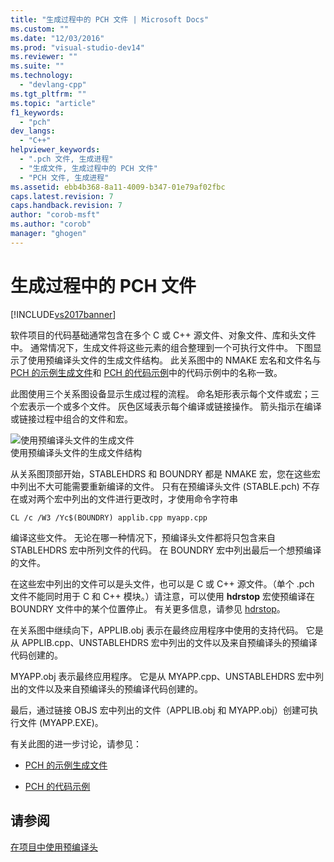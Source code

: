 ```yaml
---
title: "生成过程中的 PCH 文件 | Microsoft Docs"
ms.custom: ""
ms.date: "12/03/2016"
ms.prod: "visual-studio-dev14"
ms.reviewer: ""
ms.suite: ""
ms.technology: 
  - "devlang-cpp"
ms.tgt_pltfrm: ""
ms.topic: "article"
f1_keywords: 
  - "pch"
dev_langs: 
  - "C++"
helpviewer_keywords: 
  - ".pch 文件, 生成进程"
  - "生成文件, 生成过程中的 PCH 文件"
  - "PCH 文件, 生成进程"
ms.assetid: ebb4b368-8a11-4009-b347-01e79af02fbc
caps.latest.revision: 7
caps.handback.revision: 7
author: "corob-msft"
ms.author: "corob"
manager: "ghogen"
---
```

# 生成过程中的 PCH 文件
[!INCLUDE[vs2017banner](../../assembler/inline/includes/vs2017banner.md)]

软件项目的代码基础通常包含在多个 C 或 C\+\+ 源文件、对象文件、库和头文件中。  通常情况下，生成文件将这些元素的组合整理到一个可执行文件中。  下图显示了使用预编译头文件的生成文件结构。  此关系图中的 NMAKE 宏名和文件名与 [PCH 的示例生成文件](../../build/reference/sample-makefile-for-pch.md)和 [PCH 的代码示例](../../build/reference/example-code-for-pch.md)中的代码示例中的名称一致。  
  
 此图使用三个关系图设备显示生成过程的流程。  命名矩形表示每个文件或宏；三个宏表示一个或多个文件。  灰色区域表示每个编译或链接操作。  箭头指示在编译或链接过程中组合的文件和宏。  
  
 ![使用预编译头文件的生成文件](../../build/reference/media/vc30ow1.png "vc30OW1")  
使用预编译头文件的生成文件结构  
  
 从关系图顶部开始，STABLEHDRS 和 BOUNDRY 都是 NMAKE 宏，您在这些宏中列出不大可能需要重新编译的文件。  只有在预编译头文件 \(STABLE.pch\) 不存在或对两个宏中列出的文件进行更改时，才使用命令字符串  
  
```  
CL /c /W3 /Yc$(BOUNDRY) applib.cpp myapp.cpp  
```  
  
 编译这些文件。  无论在哪一种情况下，预编译头文件都将只包含来自 STABLEHDRS 宏中所列文件的代码。  在 BOUNDRY 宏中列出最后一个想预编译的文件。  
  
 在这些宏中列出的文件可以是头文件，也可以是 C 或 C\+\+ 源文件。（单个 .pch 文件不能同时用于 C 和 C\+\+ 模块。）请注意，可以使用 **hdrstop** 宏使预编译在 BOUNDRY 文件中的某个位置停止。  有关更多信息，请参见 [hdrstop](../../preprocessor/hdrstop.md)。  
  
 在关系图中继续向下，APPLIB.obj 表示在最终应用程序中使用的支持代码。  它是从 APPLIB.cpp、UNSTABLEHDRS 宏中列出的文件以及来自预编译头的预编译代码创建的。  
  
 MYAPP.obj 表示最终应用程序。  它是从 MYAPP.cpp、UNSTABLEHDRS 宏中列出的文件以及来自预编译头的预编译代码创建的。  
  
 最后，通过链接 OBJS 宏中列出的文件（APPLIB.obj 和 MYAPP.obj）创建可执行文件 \(MYAPP.EXE\)。  
  
 有关此图的进一步讨论，请参见：  
  
-   [PCH 的示例生成文件](../../build/reference/sample-makefile-for-pch.md)  
  
-   [PCH 的代码示例](../../build/reference/example-code-for-pch.md)  
  
## 请参阅  
 [在项目中使用预编译头](../../build/reference/using-precompiled-headers-in-a-project.md)